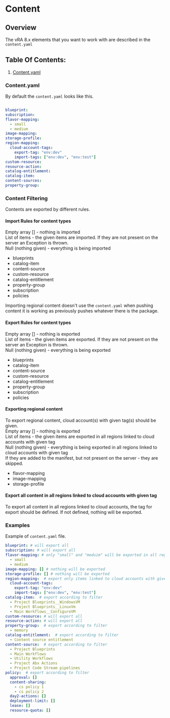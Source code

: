 
# Content

## Overview
The vRA 8.x elements that you want to work with are described in the `content.yaml`

## Table Of Contents:
1. [Content.yaml](#Content.yaml)


### Content.yaml

By default the `content.yaml` looks like this.

~~~yaml

blueprint:
subscription:
flavor-mapping:
  - small
  - medium
image-mapping:
storage-profile:
region-mapping:
  cloud-account-tags:
    export-tag: "env:dev"
    import-tags: ["env:dev", "env:test"]
custom-resource:
resource-action:
catalog-entitlement:
catalog-item:
content-sources:
property-group:
~~~

### Content Filtering

Contents are exported by different rules.

#### Import Rules for content types

Empty array [] - nothing is imported  
List of items - the given items are imported. If they are not present on the server an Exception is thrown.  
Null (nothing given) - everything is being imported  

* blueprints
* catalog-item
* content-source
* custom-resource
* catalog-entitlement
* property-group
* subscription
* policies

Importing regional content doesn't use the `content.yaml` when pushing content it is working as previously pushes whatever there is the package.

#### Export Rules for content types

Empty array [] - nothing is exported  
List of items - the given items are exported. If they are not present on the server an Exception is thrown.  
Null (nothing given) - everything is being exported  

* blueprints
* catalog-item
* content-source
* custom-resource
* catalog-entitlement
* property-group
* subscription
* policies

#### Exporting regional content

To export regional content, cloud account(s) with given tag(s) should be given.  
Empty array [] - nothing is exported  
List of items - the given items are exported in all regions linked to cloud accounts with given tag  
Null (nothing given) - everything is being exported in all regions linked to cloud accounts with given tag  
If they are added to the manifest, but not present on the server - they are skipped.

* flavor-mapping
* image-mapping
* storage-profile

#### Export all content in all regions linked to cloud accounts with given tag

To export all content in all regions linked to cloud accounts, the tag for export should be defined.
If not defined, nothing will be exported.


### Examples

Example of `content.yaml` file. 

~~~yaml
blueprint: # will export all 
subscription: # will export all 
flavor-mapping: # only "small" and "meduim" will be exported in all regions linked to cloud accounts with given tag 
  - small
  - medium
image-mapping: [] # nothing will be exported 
storage-profile: [] # nothing will be exported 
region-mapping:  # export only items linked to cloud accounts with given tags 
  cloud-account-tags:
    export-tag: "env:dev"
    import-tags: ["env:dev", "env:test"]
catalog-item:  # export according to filter
  - Project Blueprints__WindowsVM
  - Project Blueprints__LinuxVm
  - Main Workflows__ConfigureVM
custom-resource: # will export all 
resource-action: # will export all 
property-group:  # export according to filter
  - memory
catalog-entitlement:  # export according to filter
  - Content source entitlement
content-source:  # export according to filter
  - Project Blueprints
  - Main Workflows
  - Utility Workflows
  - Project Abx Actions
  - Project Code Stream pipelines
policy:  # export according to filter
  approval: []
  content-sharing:
    - cs policy 1
    - cs policy 2
  day2-actions: []
  deployment-limit: []
  lease: []
  resource-quota: []

~~~
